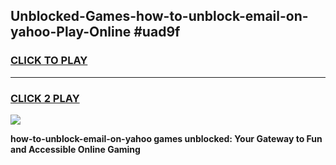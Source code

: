 
## Unblocked-Games-how-to-unblock-email-on-yahoo-Play-Online #uad9f
<h3>
<a href="https://news.freeplayer.one?title=how-to-unblock-email-on-yahoo&ref=3">CLICK TO PLAY</a></h3>
<hr>

<h3>
<a href="https://news.freeplayer.one?title=how-to-unblock-email-on-yahoo&ref=3">CLICK 2 PLAY</a>
  
</h3>

<a href="https://news.freeplayer.one?title=how-to-unblock-email-on-yahoo&ref=3"><img src="https://clearcache.store/games.png"></a>


**how-to-unblock-email-on-yahoo games unblocked: Your Gateway to Fun and Accessible Online Gaming**
